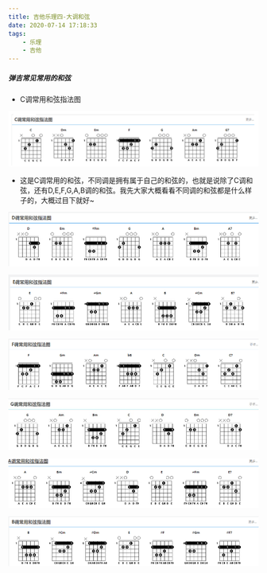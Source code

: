 ```yaml
---
title: 吉他乐理四-大调和弦
date: 2020-07-14 17:18:33
tags:
    - 乐理
    - 吉他
---
```


##### 弹吉常见常用的和弦

- C调常用和弦指法图

![20200714173855-2020-07-14-17-38-55-](https://raw.githubusercontent.com/CatzillaOrz/imgcdn/master/vsc_img/20200714173855-2020-07-14-17-38-55-.png)

- 这是C调常用的和弦，不同调是拥有属于自己的和弦的，也就是说除了C调和弦，还有D,E,F,G,A,B调的和弦。我先大家大概看看不同调的和弦都是什么样子的，大概过目下就好~

![20200714173936-2020-07-14-17-39-36-](https://raw.githubusercontent.com/CatzillaOrz/imgcdn/master/vsc_img/20200714173936-2020-07-14-17-39-36-.png)

![20200714173945-2020-07-14-17-39-45-](https://raw.githubusercontent.com/CatzillaOrz/imgcdn/master/vsc_img/20200714173945-2020-07-14-17-39-45-.png)

![20200714174006-2020-07-14-17-40-06-](https://raw.githubusercontent.com/CatzillaOrz/imgcdn/master/vsc_img/20200714174006-2020-07-14-17-40-06-.png)

![20200714174533-2020-07-14-17-45-34-](https://raw.githubusercontent.com/CatzillaOrz/imgcdn/master/vsc_img/20200714174533-2020-07-14-17-45-34-.png)

![20200714174605-2020-07-14-17-46-05-](https://raw.githubusercontent.com/CatzillaOrz/imgcdn/master/vsc_img/20200714174605-2020-07-14-17-46-05-.png)

![20200714174625-2020-07-14-17-46-26-](https://raw.githubusercontent.com/CatzillaOrz/imgcdn/master/vsc_img/20200714174625-2020-07-14-17-46-26-.png)
